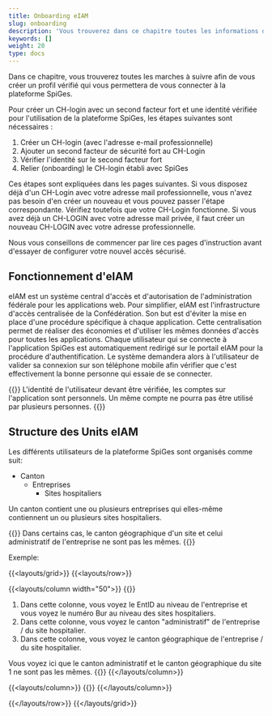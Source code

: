 ```yaml
---
title: Onboarding eIAM
slug: onboarding
description: 'Vous trouverez dans ce chapitre toutes les informations dont vous avez besoin pour vous connecter à la plateforme SpiGes.'
keywords: []
weight: 20
type: docs
---
```


Dans ce chapitre, vous trouverez toutes les marches à suivre afin de vous créer un profil vérifié qui vous permettera de vous connecter à la plateforme SpiGes.

Pour créer un CH-login avec un second facteur fort et une identité vérifiée pour l'utilisation de la plateforme SpiGes, les étapes suivantes sont nécessaires :

1. Créer un CH-login (avec l'adresse e-mail professionnelle)
2. Ajouter un second facteur de sécurité fort au CH-Login
3. Vérifier l'identité sur le second facteur fort
4. Relier (onboarding) le CH-login établi avec SpiGes

Ces étapes sont expliquées dans les pages suivantes. Si vous disposez déjà d'un CH-Login avec votre adresse mail professionnelle, vous n'avez pas besoin d'en créer un nouveau et vous pouvez passer l'étape correspondante. Vérifiez toutefois que votre CH-Login fonctionne. Si vous avez déjà un CH-LOGIN avec votre adresse mail privée, il faut créer un nouveau CH-LOGIN avec votre adresse professionnelle.

Nous vous conseillons de commencer par lire ces pages d'instruction avant d'essayer de configurer votre nouvel accès sécurisé.

## Fonctionnement d'eIAM

eIAM est un système central d'accès et d'autorisation de l'administration fédérale pour les applications web. Pour simplifier, eIAM est l'infrastructure d'accès centralisée de la Confédération. Son but est d'éviter la mise en place d'une procédure spécifique à chaque application. Cette centralisation permet de réaliser des économies et d'utiliser les mêmes données d'accès pour toutes les applications.
Chaque utilisateur qui se connecte à l'application SpiGes est automatiquement redirigé sur le portail eIAM pour la procédure d'authentification. Le système demandera alors à l'utilisateur de valider sa connexion sur son téléphone mobile afin vérifier que c'est effectivement la bonne personne qui essaie de se connecter.  

{{<alert color="warning">}}
L'identité de l'utilisateur devant être vérifiée, les comptes sur l'application sont personnels. Un même compte ne pourra pas être utilisé par plusieurs personnes.
{{</alert>}}

## Structure des Units eIAM

Les différents utilisateurs de la plateforme SpiGes sont organisés comme suit:

- Canton
    - Entreprises
        - Sites hospitaliers

Un canton contient une ou plusieurs entreprises qui elles-même contiennent un ou plusieurs sites hospitaliers.

{{<alert color="warning">}}
Dans certains cas, le canton géographique d'un site et celui administratif de l'entreprise ne sont pas les mêmes.
{{</alert>}}

Exemple:

{{<layouts/grid>}}
{{<layouts/row>}}

{{<layouts/column width="50">}}
{{<markdown>}}

1. Dans cette colonne, vous voyez le EntID au niveau de l'entreprise et vous voyez le numéro Bur au niveau des sites hospitaliers.
2. Dans cette colonne, vous voyez le canton "administratif" de l'entreprise / du site hospitalier.
3. Dans cette colonne, vous voyez le canton géographique de l'entreprise / du site hospitalier.

Vous voyez ici que le canton administratif et le canton géographique du site 1 ne sont pas les mêmes.
{{</markdown>}}
{{</layouts/column>}}

{{<layouts/column>}}
{{<insertImage image="Visu_entreprise.png" class="edge max-w-90">}}
{{</layouts/column>}}

{{</layouts/row>}}
{{</layouts/grid>}}
